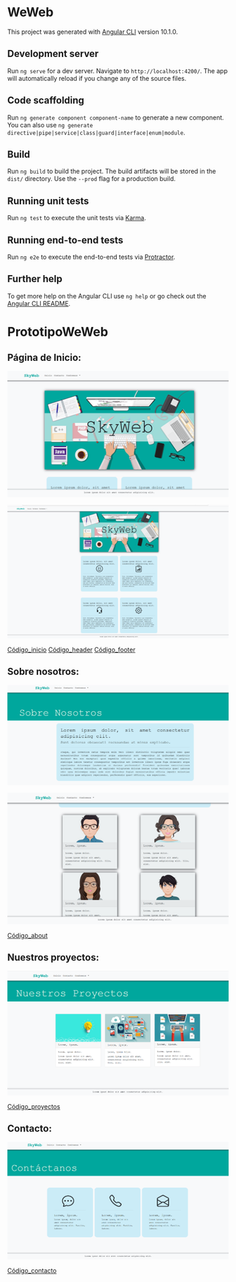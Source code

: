 # WeWeb

This project was generated with [Angular CLI](https://github.com/angular/angular-cli) version 10.1.0.

## Development server

Run `ng serve` for a dev server. Navigate to `http://localhost:4200/`. The app will automatically reload if you change any of the source files.

## Code scaffolding

Run `ng generate component component-name` to generate a new component. You can also use `ng generate directive|pipe|service|class|guard|interface|enum|module`.

## Build

Run `ng build` to build the project. The build artifacts will be stored in the `dist/` directory. Use the `--prod` flag for a production build.

## Running unit tests

Run `ng test` to execute the unit tests via [Karma](https://karma-runner.github.io).

## Running end-to-end tests

Run `ng e2e` to execute the end-to-end tests via [Protractor](http://www.protractortest.org/).

## Further help

To get more help on the Angular CLI use `ng help` or go check out the [Angular CLI README](https://github.com/angular/angular-cli/blob/master/README.md).
# PrototipoWeWeb

## Página de Inicio: 

![Imagen_inicio](https://github.com/SaraSat/PrototipoWeWeb/blob/main/src/assets/images/inicio.PNG)

![Imagen_inicio2](https://github.com/SaraSat/PrototipoWeWeb/blob/main/src/assets/images/inicio2.PNG)

[Código_inicio](https://github.com/SaraSat/PrototipoWeWeb/tree/main/src/app/central)
[Código_header](https://github.com/SaraSat/PrototipoWeWeb/tree/main/src/app/header)
[Código_footer](https://github.com/SaraSat/PrototipoWeWeb/tree/main/src/app/footer)

## Sobre nosotros: 

![Imagen_About](https://github.com/SaraSat/PrototipoWeWeb/blob/main/src/assets/images/about.PNG)

![Imagen_About2](https://github.com/SaraSat/PrototipoWeWeb/blob/main/src/assets/images/about2.PNG)

[Código_about](https://github.com/SaraSat/PrototipoWeWeb/tree/main/src/app/about)

## Nuestros proyectos: 

![Imagen_proyectos](https://github.com/SaraSat/PrototipoWeWeb/blob/main/src/assets/images/proyectos.PNG)

[Código_proyectos](https://github.com/SaraSat/PrototipoWeWeb/tree/main/src/app/proyectos)


## Contacto: 

![Imagen_contacto](https://github.com/SaraSat/PrototipoWeWeb/blob/main/src/assets/images/contacto.PNG)

[Código_contacto](https://github.com/SaraSat/PrototipoWeWeb/tree/main/src/app/contacto)
